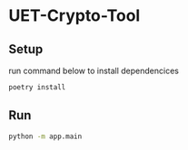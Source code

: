 # UET-Crypto-Tool
## Setup
run command below to install dependencices
```sh
poetry install
```
## Run
```sh
python -m app.main
```


